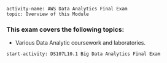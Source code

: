 ```c-lms
activity-name: AWS Data Analytics Final Exam
topic: Overview of this Module
```

### This exam covers the following topics:
- Various Data Analytic coursework and laboratories.


```c-lms
start-activity: DS107L10.1 Big Data Analytics Final Exam
```




